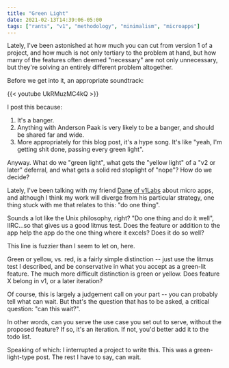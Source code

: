 ```yaml
---
title: "Green Light"
date: 2021-02-13T14:39:06-05:00
tags: ["rants", "v1", "methodology", "minimalism", "microapps"]
---
```


Lately, I've been astonished at how much you can cut from version 1 of a project, and how much is not only tertiary to the problem at hand, but how many of the features often deemed "necessary" are not only unnecessary, but they're solving an entirely different problem altogether.

Before we get into it, an appropriate soundtrack:

{{< youtube UkRMuzMC4kQ >}}

I post this because:

1. It's a banger.
2. Anything with Anderson Paak is very likely to be a banger, and should be shared far and wide.
3. More appropriately for this blog post, it's a hype song. It's like "yeah, I'm getting shit done, passing every green light".

Anyway. What do we "green light", what gets the "yellow light" of a "v2 or later" deferral, and what gets a solid red stoplight of "nope"? How do we decide?

Lately, I've been talking with my friend [Dane of v1Labs](https://v1labs.com) about micro apps, and although I think my work will diverge from his particular strategy, one thing stuck with me that relates to this: "do one thing".

Sounds a lot like the Unix philosophy, right? "Do one thing and do it well", IIRC...so that gives us a good litmus test. Does the feature or addition to the app help the app do the one thing where it excels? Does it do so well?

This line is fuzzier than I seem to let on, here.

Green or yellow, vs. red, is a fairly simple distinction -- just use the litmus test I described, and be conservative in what you accept as a green-lit feature. The much more difficult distinction is green or yellow. Does feature X belong in v1, or a later iteration?

Of course, this is largely a judgement call on your part -- you can probably tell what can wait. But that's the question that has to be asked, a critical question: "can this wait?". 

In other words, can you serve the use case you set out to serve, without the proposed feature? If so, it's an iteration. If not, you'd better add it to the todo list.

Speaking of which: I interrupted a project to write this. This was a green-light-type post. The rest I have to say, can wait.

